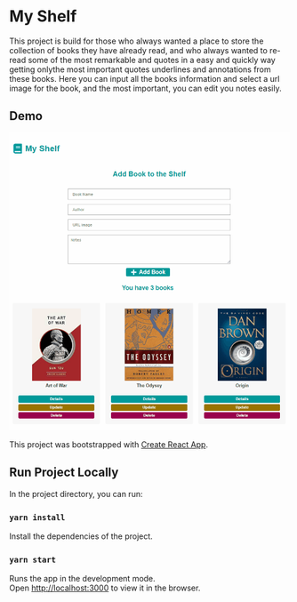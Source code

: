# My Shelf

This project is build for those who always wanted a place to store the collection of books they have already read, and who always wanted to re-read some of the most remarkable and quotes in a easy and quickly way getting onlythe most important quotes underlines and annotations from these books.
Here you can input all the books information and select a url image for the book, and the most important, you can edit you notes easily. 

## Demo

![](MyShelfDemo.gif)

This project was bootstrapped with [Create React App](https://github.com/facebook/create-react-app).

## Run Project Locally

In the project directory, you can run:

### `yarn install`

Install the dependencies of the project.

### `yarn start`

Runs the app in the development mode.<br />
Open [http://localhost:3000](http://localhost:3000) to view it in the browser.

